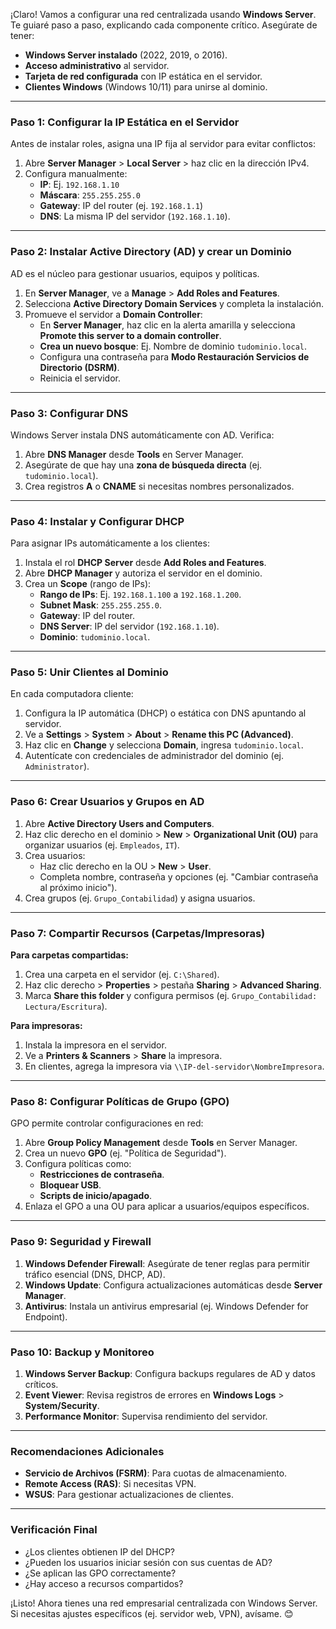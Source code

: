 ¡Claro! Vamos a configurar una red centralizada usando **Windows Server**. Te guiaré paso a paso, explicando cada componente crítico. Asegúrate de tener:

- **Windows Server instalado** (2022, 2019, o 2016).
- **Acceso administrativo** al servidor.
- **Tarjeta de red configurada** con IP estática en el servidor.
- **Clientes Windows** (Windows 10/11) para unirse al dominio.

---

### **Paso 1: Configurar la IP Estática en el Servidor**
Antes de instalar roles, asigna una IP fija al servidor para evitar conflictos:
1. Abre **Server Manager** > **Local Server** > haz clic en la dirección IPv4.
2. Configura manualmente:
   - **IP**: Ej. `192.168.1.10`
   - **Máscara**: `255.255.255.0`
   - **Gateway**: IP del router (ej. `192.168.1.1`)
   - **DNS**: La misma IP del servidor (`192.168.1.10`).

---

### **Paso 2: Instalar Active Directory (AD) y crear un Dominio**
AD es el núcleo para gestionar usuarios, equipos y políticas.
1. En **Server Manager**, ve a **Manage** > **Add Roles and Features**.
2. Selecciona **Active Directory Domain Services** y completa la instalación.
3. Promueve el servidor a **Domain Controller**:
   - En **Server Manager**, haz clic en la alerta amarilla y selecciona **Promote this server to a domain controller**.
   - **Crea un nuevo bosque**: Ej. Nombre de dominio `tudominio.local`.
   - Configura una contraseña para **Modo Restauración Servicios de Directorio (DSRM)**.
   - Reinicia el servidor.

---

### **Paso 3: Configurar DNS**
Windows Server instala DNS automáticamente con AD. Verifica:
1. Abre **DNS Manager** desde **Tools** en Server Manager.
2. Asegúrate de que hay una **zona de búsqueda directa** (ej. `tudominio.local`).
3. Crea registros **A** o **CNAME** si necesitas nombres personalizados.

---

### **Paso 4: Instalar y Configurar DHCP**
Para asignar IPs automáticamente a los clientes:
1. Instala el rol **DHCP Server** desde **Add Roles and Features**.
2. Abre **DHCP Manager** y autoriza el servidor en el dominio.
3. Crea un **Scope** (rango de IPs):
   - **Rango de IPs**: Ej. `192.168.1.100` a `192.168.1.200`.
   - **Subnet Mask**: `255.255.255.0`.
   - **Gateway**: IP del router.
   - **DNS Server**: IP del servidor (`192.168.1.10`).
   - **Dominio**: `tudominio.local`.

---

### **Paso 5: Unir Clientes al Dominio**
En cada computadora cliente:
1. Configura la IP automática (DHCP) o estática con DNS apuntando al servidor.
2. Ve a **Settings** > **System** > **About** > **Rename this PC (Advanced)**.
3. Haz clic en **Change** y selecciona **Domain**, ingresa `tudominio.local`.
4. Autentícate con credenciales de administrador del dominio (ej. `Administrator`).

---

### **Paso 6: Crear Usuarios y Grupos en AD**
1. Abre **Active Directory Users and Computers**.
2. Haz clic derecho en el dominio > **New** > **Organizational Unit (OU)** para organizar usuarios (ej. `Empleados`, `IT`).
3. Crea usuarios:
   - Haz clic derecho en la OU > **New** > **User**.
   - Completa nombre, contraseña y opciones (ej. "Cambiar contraseña al próximo inicio").
4. Crea grupos (ej. `Grupo_Contabilidad`) y asigna usuarios.

---

### **Paso 7: Compartir Recursos (Carpetas/Impresoras)**
**Para carpetas compartidas:**
1. Crea una carpeta en el servidor (ej. `C:\Shared`).
2. Haz clic derecho > **Properties** > pestaña **Sharing** > **Advanced Sharing**.
3. Marca **Share this folder** y configura permisos (ej. `Grupo_Contabilidad: Lectura/Escritura`).

**Para impresoras:**
1. Instala la impresora en el servidor.
2. Ve a **Printers & Scanners** > **Share** la impresora.
3. En clientes, agrega la impresora via `\\IP-del-servidor\NombreImpresora`.

---

### **Paso 8: Configurar Políticas de Grupo (GPO)**
GPO permite controlar configuraciones en red:
1. Abre **Group Policy Management** desde **Tools** en Server Manager.
2. Crea un nuevo **GPO** (ej. "Política de Seguridad").
3. Configura políticas como:
   - **Restricciones de contraseña**.
   - **Bloquear USB**.
   - **Scripts de inicio/apagado**.
4. Enlaza el GPO a una OU para aplicar a usuarios/equipos específicos.

---

### **Paso 9: Seguridad y Firewall**
1. **Windows Defender Firewall**: Asegúrate de tener reglas para permitir tráfico esencial (DNS, DHCP, AD).
2. **Windows Update**: Configura actualizaciones automáticas desde **Server Manager**.
3. **Antivirus**: Instala un antivirus empresarial (ej. Windows Defender for Endpoint).

---

### **Paso 10: Backup y Monitoreo**
1. **Windows Server Backup**: Configura backups regulares de AD y datos críticos.
2. **Event Viewer**: Revisa registros de errores en **Windows Logs** > **System/Security**.
3. **Performance Monitor**: Supervisa rendimiento del servidor.

---

### **Recomendaciones Adicionales**
- **Servicio de Archivos (FSRM)**: Para cuotas de almacenamiento.
- **Remote Access (RAS)**: Si necesitas VPN.
- **WSUS**: Para gestionar actualizaciones de clientes.

---

### **Verificación Final**
- ¿Los clientes obtienen IP del DHCP?
- ¿Pueden los usuarios iniciar sesión con sus cuentas de AD?
- ¿Se aplican las GPO correctamente?
- ¿Hay acceso a recursos compartidos?

¡Listo! Ahora tienes una red empresarial centralizada con Windows Server. Si necesitas ajustes específicos (ej. servidor web, VPN), avísame. 😊